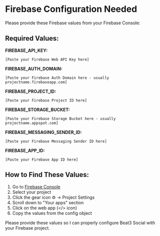 # Firebase Configuration Needed

Please provide these Firebase values from your Firebase Console:

## Required Values:

**FIREBASE_API_KEY:**
```
[Paste your Firebase Web API Key here]
```

**FIREBASE_AUTH_DOMAIN:**
```
[Paste your Firebase Auth Domain here - usually projectname.firebaseapp.com]
```

**FIREBASE_PROJECT_ID:**
```
[Paste your Firebase Project ID here]
```

**FIREBASE_STORAGE_BUCKET:**
```
[Paste your Firebase Storage Bucket here - usually projectname.appspot.com]
```

**FIREBASE_MESSAGING_SENDER_ID:**
```
[Paste your Firebase Messaging Sender ID here]
```

**FIREBASE_APP_ID:**
```
[Paste your Firebase App ID here]
```

## How to Find These Values:

1. Go to [Firebase Console](https://console.firebase.google.com/)
2. Select your project
3. Click the gear icon ⚙️ → Project Settings
4. Scroll down to "Your apps" section
5. Click on the web app (</> icon)
6. Copy the values from the config object

Please provide these values so I can properly configure Beat3 Social with your Firebase project.